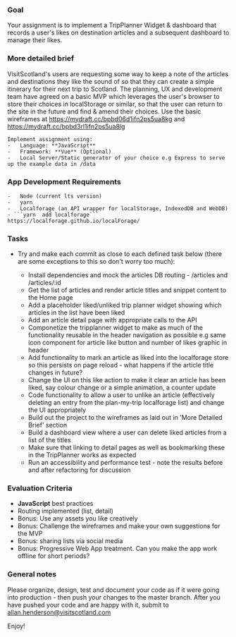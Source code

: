 ### Goal

Your assignment is to implement a TripPlanner Widget & dashboard that records a user's likes on destination articles and a subsequent dashboard to manage their likes.

### More detailed brief

VisitScotland's users are requesting some way to keep a note of the articles and destinations they like the sound of so that they can create a simple itinerary
for their next trip to Scotland.  The planning, UX and development team have agreed on a basic MVP which leverages the user's browser to store their choices
in localStorage or similar, so that the user can return to the site in the future and find & amend their choices.
Use the basic wireframes at https://mydraft.cc/bpbd06d1ifn2ps5ua8kg and https://mydraft.cc/bpbd3rl1ifn2ps5ua8lg

    Implement assignment using:
    -   Language: **JavaScript**
    -   Framework: **Vue** (Optional)
    -   Local Server/Static generator of your choice e.g Express to serve up the example data in /data

### App Development Requirements
    -   Node (current lts version)
    -   yarn
    -   Localforage (an API wrapper for localStorage, IndexedDB and WebDB)  - ```yarn  add localforage``` https://localforage.github.io/localForage/

### Tasks

- Try and make each commit as close to each defined task below (there are some exceptions to this so don't worry too much):

    -   Install dependencies and mock the articles DB routing - /articles and /articles/:id
    -   Get the list of articles and render article titles and snippet content to the Home page
    -   Add a placeholder liked/unliked trip planner widget showing which articles in the list have been liked
    -   Add an article detail page with appropriate calls to the API
    -   Componetize the tripplanner widget to make as much of the functionality reusable in the header navigation as possible
            e.g same icon component for article like button and number of likes graphic in header
    -   Add functionality to mark an article as liked into the localforage store so this persists on page reload - what happens if the article title changes in future?
    -   Change the UI on this like action to make it clear an article has been liked, say colour change or a simple animation, a counter update
    -   Code functionality to allow a user to unlike an article (effectively deleting an entry from the plan-my-trip localforage list) and change the UI appropriately
    -   Build out the project to the wireframes as laid out in 'More Detailed Brief' section
    -   Build a dashboard view where a user can delete liked articles from a list of the titles
    -   Make sure that linking to detail pages as well as bookmarking these in the TripPlanner works as expected
    -   Run an accessibility and performance test - note the results before and after refactoring for discussion

### Evaluation Criteria

-   **JavaScript** best practices
-   Routing implemented (list, detail)
-   Bonus: Use any assets you like creatively
-   Bonus: Challenge the wireframes and make your own suggestions for the MVP
-   Bonus: sharing lists via social media
-   Bonus: Progressive Web App treatment. Can you make the app work offline for short periods?

### General notes

Please organize, design, test and document your code as if it were
going into production - then push your changes to the master branch. After you have pushed your code and are happy with it, submit to allan.henderson@visitscotland.com

Enjoy!
